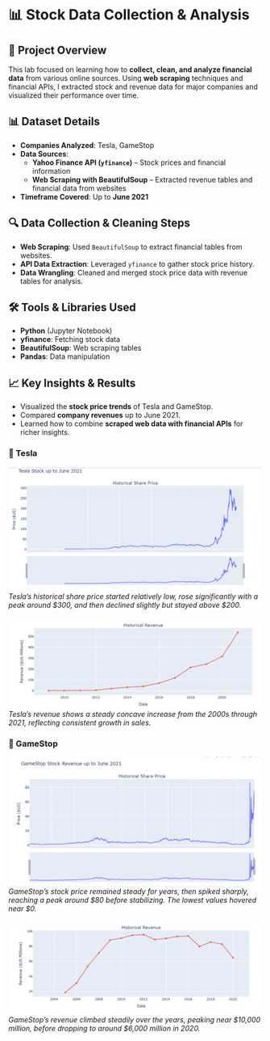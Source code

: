 # 📊 Stock Data Collection & Analysis  

## 📌 Project Overview  
This lab focused on learning how to **collect, clean, and analyze financial data** from various online sources. Using **web scraping** techniques and financial APIs, I extracted stock and revenue data for major companies and visualized their performance over time.  

## 📊 Dataset Details  
- **Companies Analyzed**: Tesla, GameStop  
- **Data Sources**:  
  - **Yahoo Finance API (`yfinance`)** – Stock prices and financial information  
  - **Web Scraping with BeautifulSoup** – Extracted revenue tables and financial data from websites  
- **Timeframe Covered**: Up to **June 2021**  

## 🔍 Data Collection & Cleaning Steps  
- **Web Scraping**: Used `BeautifulSoup` to extract financial tables from websites.  
- **API Data Extraction**: Leveraged `yfinance` to gather stock price history.  
- **Data Wrangling**: Cleaned and merged stock price data with revenue tables for analysis.  

## 🛠️ Tools & Libraries Used  
- **Python** (Jupyter Notebook)  
- **yfinance**: Fetching stock data  
- **BeautifulSoup**: Web scraping tables  
- **Pandas**: Data manipulation  

## 📈 Key Insights & Results  
- Visualized the **stock price trends** of Tesla and GameStop.  
- Compared **company revenues** up to June 2021.  
- Learned how to combine **scraped web data with financial APIs** for richer insights.  

### 🔹 Tesla  
![Tesla Stock Trend](images/Tesla-img-1.png)  
*Tesla’s historical share price started relatively low, rose significantly with a peak around $300, and then declined slightly but stayed above $200.*  

![Tesla Revenue](images/Tesla-img-2.png)  
*Tesla’s revenue shows a steady concave increase from the 2000s through 2021, reflecting consistent growth in sales.*  

### 🔹 GameStop  
![GameStop Stock Trend](images/Gme-img-1.png)  
*GameStop’s stock price remained steady for years, then spiked sharply, reaching a peak around $80 before stabilizing. The lowest values hovered near $0.*  

![GameStop Revenue](images/Gme-img-2.png)  
*GameStop’s revenue climbed steadily over the years, peaking near $10,000 million, before dropping to around $6,000 million in 2020.*  
 
